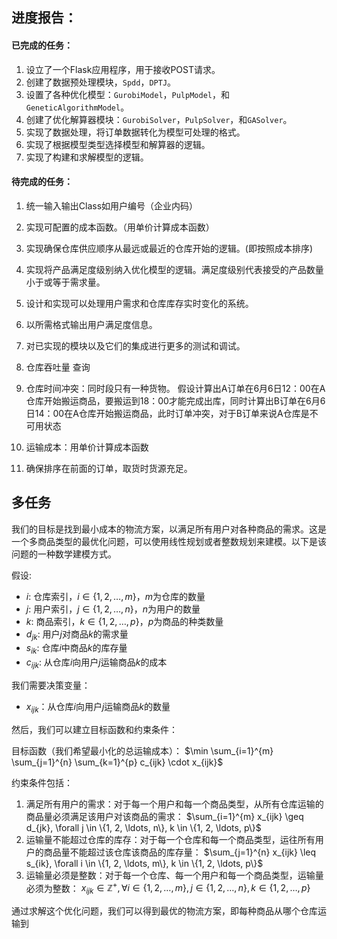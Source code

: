 ## 进度报告：

#### 已完成的任务：

1. 设立了一个Flask应用程序，用于接收POST请求。
2. 创建了数据预处理模块，`Spdd`，`DPTJ`。
3. 设置了各种优化模型：`GurobiModel`，`PulpModel`，和`GeneticAlgorithmModel`。
4. 创建了优化解算器模块：`GurobiSolver`，`PulpSolver`，和`GASolver`。
5. 实现了数据处理，将订单数据转化为模型可处理的格式。
6. 实现了根据模型类型选择模型和解算器的逻辑。
7. 实现了构建和求解模型的逻辑。


#### 待完成的任务：


1. 统一输入输出Class如用户编号（企业内码） 
2. 实现可配置的成本函数。（用单价计算成本函数）
3. 实现确保仓库供应顺序从最远或最近的仓库开始的逻辑。(即按照成本排序)
4. 实现将产品满足度级别纳入优化模型的逻辑。满足度级别代表接受的产品数量小于或等于需求量。
5. 设计和实现可以处理用户需求和仓库库存实时变化的系统。
6. 以所需格式输出用户满足度信息。
7. 对已实现的模块以及它们的集成进行更多的测试和调试。

8. 仓库吞吐量 查询
9. 仓库时间冲突：同时段只有一种货物。
假设计算出A订单在6月6日12：00在A仓库开始搬运商品，要搬运到18：00才能完成出库，同时计算出B订单在6月6日14：00在A仓库开始搬运商品，此时订单冲突，对于B订单来说A仓库是不可用状态

1. 运输成本：用单价计算成本函数
2. 确保排序在前面的订单，取货时货源充足。

## 多任务

我们的目标是找到最小成本的物流方案，以满足所有用户对各种商品的需求。这是一个多商品类型的最优化问题，可以使用线性规划或者整数规划来建模。以下是该问题的一种数学建模方式。

假设:

- $i$: 仓库索引，$i \in \{1, 2, \ldots, m\}$，$m$为仓库的数量
- $j$: 用户索引，$j \in \{1, 2, \ldots, n\}$，$n$为用户的数量
- $k$: 商品索引，$k \in \{1, 2, \ldots, p\}$，$p$为商品的种类数量
- $d_{jk}$: 用户$j$对商品$k$的需求量
- $s_{ik}$: 仓库$i$中商品$k$的库存量
- $c_{ijk}$: 从仓库$i$向用户$j$运输商品$k$的成本

我们需要决策变量：

- $x_{ijk}$：从仓库$i$向用户$j$运输商品$k$的数量

然后，我们可以建立目标函数和约束条件：

目标函数（我们希望最小化的总运输成本）：
$\min \sum_{i=1}^{m} \sum_{j=1}^{n} \sum_{k=1}^{p} c_{ijk} \cdot x_{ijk}$

约束条件包括：

1. 满足所有用户的需求：对于每一个用户和每一个商品类型，从所有仓库运输的商品量必须满足该用户对该商品的需求：
   $\sum_{i=1}^{m} x_{ijk} \geq d_{jk}, \forall j \in \{1, 2, \ldots, n\}, k \in \{1, 2, \ldots, p\}$
2. 运输量不能超过仓库的库存：对于每一个仓库和每一个商品类型，运往所有用户的商品量不能超过该仓库该商品的库存量：
   $\sum_{j=1}^{n} x_{ijk} \leq s_{ik}, \forall i \in \{1, 2, \ldots, m\}, k \in \{1, 2, \ldots, p\}$
3. 运输量必须是整数：对于每一个仓库、每一个用户和每一个商品类型，运输量必须为整数：
   $x_{ijk} \in \mathbb{Z}^+, \forall i \in \{1, 2, \ldots, m\}, j \in \{1, 2, \ldots, n\}, k \in \{1, 2, \ldots, p\}$

通过求解这个优化问题，我们可以得到最优的物流方案，即每种商品从哪个仓库运输到




